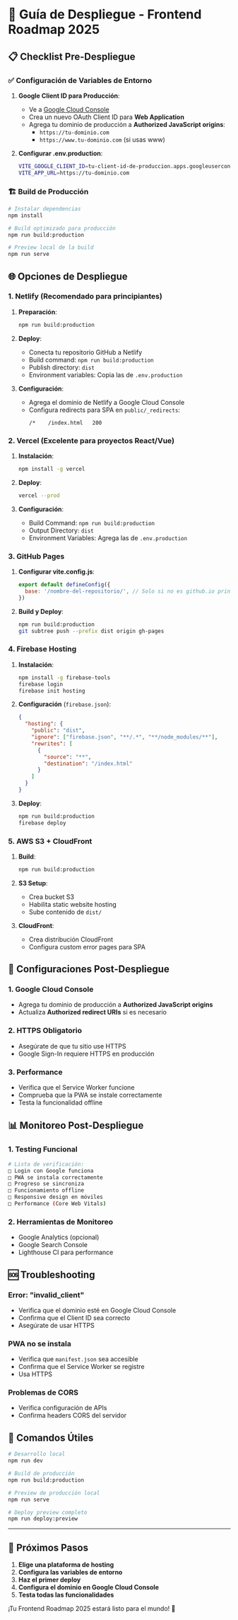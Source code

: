 # 🚀 Guía de Despliegue - Frontend Roadmap 2025

## 📋 Checklist Pre-Despliegue

### ✅ Configuración de Variables de Entorno

1. **Google Client ID para Producción**:
   - Ve a [Google Cloud Console](https://console.developers.google.com/)
   - Crea un nuevo OAuth Client ID para **Web Application**
   - Agrega tu dominio de producción a **Authorized JavaScript origins**:
     - `https://tu-dominio.com`
     - `https://www.tu-dominio.com` (si usas www)

2. **Configurar .env.production**:
   ```bash
   VITE_GOOGLE_CLIENT_ID=tu-client-id-de-produccion.apps.googleusercontent.com
   VITE_APP_URL=https://tu-dominio.com
   ```

### 🏗️ Build de Producción

```bash
# Instalar dependencias
npm install

# Build optimizado para producción
npm run build:production

# Preview local de la build
npm run serve
```

## 🌐 Opciones de Despliegue

### 1. **Netlify** (Recomendado para principiantes)

1. **Preparación**:
   ```bash
   npm run build:production
   ```

2. **Deploy**:
   - Conecta tu repositorio GitHub a Netlify
   - Build command: `npm run build:production`
   - Publish directory: `dist`
   - Environment variables: Copia las de `.env.production`

3. **Configuración**:
   - Agrega el dominio de Netlify a Google Cloud Console
   - Configura redirects para SPA en `public/_redirects`:
     ```
     /*    /index.html   200
     ```

### 2. **Vercel** (Excelente para proyectos React/Vue)

1. **Instalación**:
   ```bash
   npm install -g vercel
   ```

2. **Deploy**:
   ```bash
   vercel --prod
   ```

3. **Configuración**:
   - Build Command: `npm run build:production`
   - Output Directory: `dist`
   - Environment Variables: Agrega las de `.env.production`

### 3. **GitHub Pages**

1. **Configurar vite.config.js**:
   ```js
   export default defineConfig({
     base: '/nombre-del-repositorio/', // Solo si no es github.io principal
   })
   ```

2. **Build y Deploy**:
   ```bash
   npm run build:production
   git subtree push --prefix dist origin gh-pages
   ```

### 4. **Firebase Hosting**

1. **Instalación**:
   ```bash
   npm install -g firebase-tools
   firebase login
   firebase init hosting
   ```

2. **Configuración** (`firebase.json`):
   ```json
   {
     "hosting": {
       "public": "dist",
       "ignore": ["firebase.json", "**/.*", "**/node_modules/**"],
       "rewrites": [
         {
           "source": "**",
           "destination": "/index.html"
         }
       ]
     }
   }
   ```

3. **Deploy**:
   ```bash
   npm run build:production
   firebase deploy
   ```

### 5. **AWS S3 + CloudFront**

1. **Build**:
   ```bash
   npm run build:production
   ```

2. **S3 Setup**:
   - Crea bucket S3
   - Habilita static website hosting
   - Sube contenido de `dist/`

3. **CloudFront**:
   - Crea distribución CloudFront
   - Configura custom error pages para SPA

## 🔧 Configuraciones Post-Despliegue

### 1. **Google Cloud Console**
- Agrega tu dominio de producción a **Authorized JavaScript origins**
- Actualiza **Authorized redirect URIs** si es necesario

### 2. **HTTPS Obligatorio**
- Asegúrate de que tu sitio use HTTPS
- Google Sign-In requiere HTTPS en producción

### 3. **Performance**
- Verifica que el Service Worker funcione
- Comprueba que la PWA se instale correctamente
- Testa la funcionalidad offline

## 📊 Monitoreo Post-Despliegue

### 1. **Testing Funcional**
```bash
# Lista de verificación:
□ Login con Google funciona
□ PWA se instala correctamente
□ Progreso se sincroniza
□ Funcionamiento offline
□ Responsive design en móviles
□ Performance (Core Web Vitals)
```

### 2. **Herramientas de Monitoreo**
- Google Analytics (opcional)
- Google Search Console
- Lighthouse CI para performance

## 🆘 Troubleshooting

### Error: "invalid_client"
- Verifica que el dominio esté en Google Cloud Console
- Confirma que el Client ID sea correcto
- Asegúrate de usar HTTPS

### PWA no se instala
- Verifica que `manifest.json` sea accesible
- Confirma que el Service Worker se registre
- Usa HTTPS

### Problemas de CORS
- Verifica configuración de APIs
- Confirma headers CORS del servidor

## 📝 Comandos Útiles

```bash
# Desarrollo local
npm run dev

# Build de producción
npm run build:production

# Preview de producción local
npm run serve

# Deploy preview completo
npm run deploy:preview
```

---

## 🎯 Próximos Pasos

1. **Elige una plataforma de hosting**
2. **Configura las variables de entorno**
3. **Haz el primer deploy**
4. **Configura el dominio en Google Cloud Console**
5. **Testa todas las funcionalidades**

¡Tu Frontend Roadmap 2025 estará listo para el mundo! 🚀
